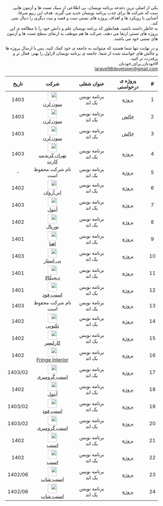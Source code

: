 <div dir="rtl">

یکی از اصلی ترین دغدغه برنامه نویسان، بی اطلاعی از سبک تست ها و آزمون هایی ست که شرکت ها برای جذب
برنامه نویسان جدید می گیرند. هدف این ریپو صرفا، آشنایی با رویکرد ها و اهداف پروژه های تستی ست و قصد و نیت دیگری
را دنبال نمی کند.   
به خاطر داشته باشید، همانطور که برنامه نویسان علم و دانش خود را با مطالعه ی این پروژه های تستی ارتقا می دهند، شرکت ها هم
موظف به ارتقای سطح تست ها و آزمون های تستی خود می باشند.

و در نهایت تنها شما هستید که میتوانید به جامعه ی خود کمک کنید، پس با ارسال پروژه ها و چالش های خواسته شده از شما، جامعه
ی برنامه نویسان لاراول را بهتر، فعال تر و پرقدرت تر کنید. <br/>
#خودتان_برای_خودتان<br/>
laravel98developer@gmail.com

| #  | پروژه ی درخواستی |     عنوان شغلی     |                                                                                                                             شرکت                                                                                                                              |  تاریخ  | 
|:--:|:----------------:|:------------------:|:-------------------------------------------------------------------------------------------------------------------------------------------------------------------------------------------------------------------------------------------------------------:|:-------:|
| 1  |   [پروژه][p1]    | برنامه نویس بک اند |                                                                           <img src="https://7learn.com/assets/img/icons/logo.svg" style="height:30px;" />  <br/> [سون لرن][7learn]                                                                            |  1403   |
| 2  |    [چالش][c1]    | برنامه نویس بک اند |                                                                           <img src="https://7learn.com/assets/img/icons/logo.svg" style="height:30px;" />  <br/> [سون لرن][7learn]                                                                            |  1403   |
| 3  |    [چالش][c2]    | برنامه نویس بک اند |                                                                           <img src="https://7learn.com/assets/img/icons/logo.svg" style="height:30px;" />  <br/> [سون لرن][7learn]                                                                            |  1403   |
| 4  |   [پروژه][p2]    | برنامه نویس بک اند |                                                 <img src="https://tehrancreditcard.com/wp-content/uploads/2021/04/پرداخت-آنلاین-ارزی.png" style="height:30px;" /> <br/> [تهران کریدیت کارت][tehrancreditcard]                                                 |  1403   |
| 5  |   [پروژه][p3]    | برنامه نویس بک اند |                                                                                                                      نام شرکت محفوظ است                                                                                                                       |    -    |
| 6  |   [پروژه][p4]    | برنامه نویس بک اند |                                                             <img src="https://www.arvancloud.ir/images/v6/svg/logo-header-desktop-v6.svg" style="height:30px;" /> <br/> [ابر آروان][Arvan Cloud]                                                              |  1402   |
| 7  |   [پروژه][p5]    | برنامه نویس بک اند |                                                                            <img src="https://itoll.com/_ipx/s_128x36/itoll-white.svg" style="height:30px;" /> <br/> [آیتول][itoll]                                                                            |  1403   |
| 8  |   [پروژه][p6]    | برنامه نویس بک اند |                                         <img src="https://raw.githubusercontent.com/laravel98developer/laravel-hiring-projects/master/Projects/Turpal/Turpal_logo.png" style="height:30px;" /> <br/> [تورپال][Turpal]                                         |  1402   |
| 9  |   [پروژه][p7]    | برنامه نویس بک اند |                                             <img src="https://raw.githubusercontent.com/laravel98developer/laravel-hiring-projects/master/Projects/Ehna/Ehna_logo.png" style="height:30px;" /> <br/> [اهنا][Ehna]                                             |  1401   |
| 10 |   [پروژه][p8]    | برنامه نویس بک اند |                                                                             <img src="https://paystar.ir/homepage/image/logo.svg" style="height:30px;" /> <br/> [پی استار][Ehna]                                                                              |  1403   |
| 11 |   [پروژه][p9]    | برنامه نویس بک اند |                                                                        <img src="https://www.digikala.com/statics/img/svg/logo.svg" style="height:30px;" /> <br/> [دیجیکالا][Digikala]                                                                        |  1401   |
| 12 |   [پروژه][p10]   | برنامه نویس بک اند |                                                            <img src="https://upload.wikimedia.org/wikipedia/commons/8/84/Snappfood-logo.svg" style="height:30px;" />  <br/> [اسنپ فود][SnappFood]                                                             |  1401   |
| 13 |   [پروژه][p11]   | برنامه نویس بک اند |                                                                                                                      نام شرکت محفوظ است                                                                                                                       |  1403   |
| 14 |   [پروژه][p12]   | برنامه نویس بک اند |                                                                <img src="https://technotejarat.ir/wp-content/uploads/2022/08/TP-Logo2.png" style="height:30px;" />  <br/> [تکنوپی][Technopay]                                                                 |  1402   |
| 15 |   [پروژه][p13]   | برنامه نویس بک اند |                                                                       <img src="https://cdn.karlancer.com/assets/karlancer-logo.png" style="height:30px;" /> <br/> [کارلنسر][Karlancer]                                                                       |  1402   |
| 16 |   [پروژه][p14]   | برنامه نویس بک اند | <img src="https://media.licdn.com/dms/image/D4E0BAQHk9xrXHqSYqA/company-logo_200_200/0/1706369451918/fringe_interior_logo?e=1729123200&v=beta&t=cvcyDMwVswv5SL3f2myZM9fp0U8pb-X5_zgHoXNdgqg" style="height:30px;" /> <br/> [Fringe Interior][Fringe Interior] |  1402   |
| 17 |   [پروژه][p15]   | برنامه نویس بک اند |     <img src="https://media.licdn.com/dms/image/D4E0BAQGEFl47zE3cTg/company-logo_200_200/0/1686400954181/snappgrocery_logo?e=1729728000&v=beta&t=0XC5_ufdZwHGBMzpBg22bcrl-0I1a2xUtkprQQ6WSZY" style="height:30px;" /> <br/> [اسنپ گروسری][Snapp Grocery]      | 1403/02 |
| 18 |   [پروژه][p16]   | برنامه نویس بک اند |                                                                            <img src="https://itoll.com/_ipx/s_128x36/itoll-white.svg" style="height:30px;" /> <br/> [آیتول][itoll]                                                                            |  1402   |
| 19 |   [پروژه][p17]   | برنامه نویس بک اند |                                                            <img src="https://upload.wikimedia.org/wikipedia/commons/8/84/Snappfood-logo.svg" style="height:30px;" />  <br/> [اسنپ فود][SnappFood]                                                             | 1403/02 |
| 20 |   [پروژه][p18]   | برنامه نویس بک اند |     <img src="https://media.licdn.com/dms/image/D4E0BAQGEFl47zE3cTg/company-logo_200_200/0/1686400954181/snappgrocery_logo?e=1729728000&v=beta&t=0XC5_ufdZwHGBMzpBg22bcrl-0I1a2xUtkprQQ6WSZY" style="height:30px;" /> <br/> [اسنپ گروسری][Snapp Grocery]      | 1403/02 |
| 21 |   [پروژه][p19]   | برنامه نویس بک اند |                                                                     <img src="https://web-cdn.snapp.ir/snapp-website/icons/snappTextLogo.svg" style="height:30px;" /> <br/> [اسنپ][Snapp]                                                                     |  1402   |
| 22 |   [پروژه][p20]   | برنامه نویس بک اند |                                                                     <img src="https://web-cdn.snapp.ir/snapp-website/icons/snappTextLogo.svg" style="height:30px;" /> <br/> [اسنپ][Snapp]                                                                     |  1402   |
| 23 |   [پروژه][p21]   | برنامه نویس بک اند |                                                      <img src="https://cdn.snappshop.ir/customer-production-assets/public/text-logo.webp?q=75&w=64" style="height:30px;" /> <br/> [اسنپ شاپ][Snapp shop]                                                      | 1402/06 |
| 24 |   [پروژه][p22]   | برنامه نویس بک اند |                                                      <img src="https://cdn.snappshop.ir/customer-production-assets/public/text-logo.webp?q=75&w=64" style="height:30px;" /> <br/> [اسنپ شاپ][Snapp shop]                                                      | 1402/06 |

[p1]:https://github.com/laravel98developer/laravel-hiring-projects/tree/master/Projects/7learn/P1
[p2]:https://github.com/laravel98developer/laravel-hiring-projects/tree/master/Projects/Tehrancreditcard
[p3]:https://github.com/laravel98developer/laravel-hiring-projects/tree/master/Interview%20Challenges/Private%20Companies/C1
[p4]:https://github.com/laravel98developer/laravel-hiring-projects/tree/master/Projects/Abrarvan/P1
[p5]:https://github.com/laravel98developer/laravel-hiring-projects/tree/master/Projects/Itoll/P1
[p6]:https://github.com/laravel98developer/laravel-hiring-projects/tree/master/Projects/Turpal
[p7]:https://github.com/laravel98developer/laravel-hiring-projects/tree/master/Projects/Ehna/P1
[p8]:https://github.com/laravel98developer/laravel-hiring-projects/tree/master/Projects/Paystar/P1
[p9]:https://github.com/laravel98developer/laravel-hiring-projects/tree/master/Projects/Digikala/P1
[p10]:https://github.com/laravel98developer/laravel-hiring-projects/tree/master/Projects/SnappFood/p1
[p11]:https://github.com/laravel98developer/laravel-hiring-projects/tree/master/Projects/Private%20Companies/P1
[p12]:https://github.com/laravel98developer/laravel-hiring-projects/tree/master/Projects/Technopay
[p13]:https://github.com/laravel98developer/laravel-hiring-projects/tree/master/Projects/Karlancer
[p14]:https://github.com/laravel98developer/laravel-hiring-projects/tree/master/Projects/Fringe%20Interior
[p15]:https://github.com/laravel98developer/laravel-hiring-projects/tree/master/Projects/SnappGrocery/P1
[p16]:https://github.com/laravel98developer/laravel-hiring-projects/tree/master/Projects/Itoll/P2
[p17]:https://github.com/laravel98developer/laravel-hiring-projects/tree/master/Projects/SnappFood/P2
[p18]:https://github.com/laravel98developer/laravel-hiring-projects/tree/master/Projects/SnappGrocery/P2
[p19]:https://github.com/laravel98developer/laravel-hiring-projects/tree/master/Projects/Snapp/P1
[p20]:https://github.com/laravel98developer/laravel-hiring-projects/tree/master/Projects/Snapp/P2
[p21]:https://github.com/laravel98developer/laravel-hiring-projects/tree/master/Projects/SnappShop/P1
[p22]:https://github.com/laravel98developer/laravel-hiring-projects/tree/master/Projects/SnappShop/P2

[c1]:https://github.com/laravel98developer/laravel-hiring-projects/blob/master/Interview%20Challenges/7learn/1.md
[c2]:https://github.com/laravel98developer/laravel-hiring-projects/blob/master/Interview%20Challenges/7learn/2.md

[7learn]:https://7learn.com
[tehrancreditcard]:https://tehrancreditcard.com
[Arvan Cloud]:https://www.arvancloud.ir/fa
[itoll]:https://itoll.com/
[Turpal]:https://www.linkedin.com/company/turpal
[Ehna]:https://www.linkedin.com/company/ehna-%D8%A7%D9%90%D9%87%D9%86%D8%A7/
[Paystar]:https://paystar.ir/
[Digikala]:https://www.digikala.com/
[SnappFood]:https://snappfood.ir/
[Technopay]:https://technotejarat.ir/startups/%d8%aa%da%a9%d9%86%d9%88%d9%be%db%8c/
[Karlancer]:https://karlancer.com
[Fringe Interior]:https://www.linkedin.com/company/fringe-interior
[Snapp Grocery]:https://www.linkedin.com/company/snappgrocery
[Snapp]:https://snapp.ir/
[Snapp shop]:https://snappshop.ir/


</div>
